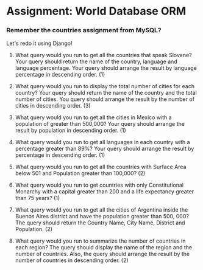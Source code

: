 # Assignment: World Database ORM

### Remember the countries assignment from MySQL?

Let's redo it using Django!

1. What query would you run to get all the countries that speak Slovene? Your query should return the name of the country, language and language percentage. Your query should arrange the result by language percentage in descending order. (1)

2. What query would you run to display the total number of cities for each country? Your query should return the name of the country and the total number of cities. You query should arrange the result by the number of cities in descending order. (3)

3. What query would you run to get all the cities in Mexico with a population of greater than 500,000? Your query should arrange the result by population in descending order. (1)

4. What query would you run to get all languages in each country with a percentage greater than 89%? Your query should arrange the result by percentage in descending order. (1)

5. What query would you run to get all the countries with Surface Area below 501 and Population greater than 100,000? (2)

6. What query would you run to get countries with only Constitutional Monarchy with a capital greater than 200 and a life expectancy greater than 75 years? (1)

7. What query would you run to get all the cities of Argentina inside the Buenos Aires district and have the population greater than 500, 000? The query should return the Country Name, City Name, District and Population. (2)

8. What query would you run to summarize the number of countries in each region? The query should display the name of the region and the number of countries. Also, the query should arrange the result by the number of countries in descending order. (2)

